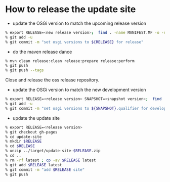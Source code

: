 # How to release the update site

- update the OSGi version to match the upcoming release version

```bash
% export RELEASE=<new release version>;  find . -name MANIFEST.MF -o -name feature.xml | xargs perl -pi -e "s|${RELEASE}.qualifier|${RELEASE}|"
% git add -u
% git commit -m "set osgi versions to ${RELEASE} for release"
```

- do the maven release dance

```bash
% mvn clean release:clean release:prepare release:perform
% git push
% git push --tags
```

Close and release the oss release repository.

- update the OSGi version to match the new development version

```bash
% export RELEASE=<release version> SNAPSHOT=<snapshot version>;  find . -name MANIFEST.MF -o -name feature.xml | xargs perl -pi -e "s|${RELEASE}|${SNAPSHOT}.qualifier|"
% git add -u
% git commit -m "set osgi versions to ${SNAPSHOT}.qualifier for development"
```

- update the update site

```bash
% export RELEASE=<release version>
% git checkout gh-pages
% cd update-site
% mkdir $RELEASE
% cd $RELEASE
% unzip ../target/update-site-$RELEASE.zip
% cd ..
% rm -rf latest ; cp -av $RELEASE latest
% git add $RELEASE latest
% git commit -m "add $RELEASE site"
% git push
```


